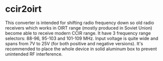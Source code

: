 # ccir2oirt
This converter is intended for shifting radio frequency down so old radio receivers which works in OIRT range (mostly produced in Soviet Union) become able to receive modern CCIR range. It have 3 frequency range selectors: 88-96, 95-103 and 101-109 MHz. Input voltage is quite wide and spans from 7V to 25V (for both positive and negative versions). It's recommended to place the whole device in solid aluminum box to prevent unintended RF interference.
